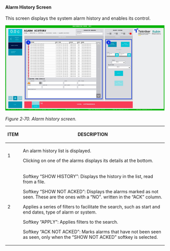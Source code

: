 #### Alarm History Screen

This screen displays the system alarm history and enables its control.

![](../Resources/media/image86.png)

*Figure 2‑70. Alarm history screen.*

<table class="table">
<colgroup>
<col style="width: 13<col style="width: 86</colgroup>
<thead>
<tr class="header">
<th><p>ITEM</p></th>
<th><p>DESCRIPTION</p></th>
</tr>
</thead>
<tbody>
<tr class="odd">
<td><p>1</p></td>
<td><p>An alarm history list is displayed.</p>
<p>Clicking on one of the alarms displays its details at the bottom.</p></td>
</tr>
<tr class="even">
<td><p>2</p></td>
<td><p>Softkey “SHOW HISTORY”: Displays the history in the list, read from a file.</p>
<p>Softkey “SHOW NOT ACKED”: Displays the alarms marked as not seen. These are the ones with a “NO”.
written in the “ACK” column.</p>
<p>Applies a series of filters to facilitate the search, such as start and end dates, type
of alarm or system.
<p>Softkey “APPLY”: Applies filters to the search.</p>
<p>Softkey “ACK NOT ACKED”: Marks alarms that have not been seen as seen, only when the
“SHOW NOT ACKED” softkey is selected.</p></td>
</tr>
</tbody>
</table>
